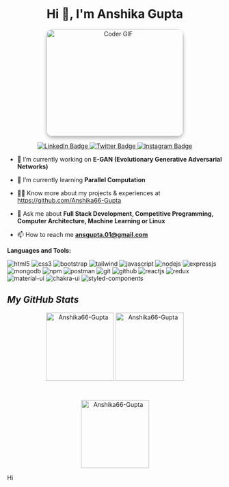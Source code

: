 <h1 align="center">Hi 👋, I'm Anshika Gupta</h1>

<p align="center">
  <img src="https://media.giphy.com/media/SWoSkN6DxTszqIKEqv/giphy.gif" alt="Coder GIF" width="320" height="250" style="border-radius: 15px; box-shadow: 0 4px 8px rgba(0, 0, 0, 0.3);">
</p>



<div align="center">

  <a href="https://www.linkedin.com/in/kumarishikesh1/" target="_blank">
    <img src="https://img.shields.io/badge/-LinkedIn-blue?style=for-the-badge&logo=linkedin&logoColor=white" alt="LinkedIn Badge"/>
  </a>
  
  <a href="https://twitter.com/Rishikesh71688056" target="_blank">
    <img src="https://img.shields.io/badge/-Twitter-1ca0f1?style=for-the-badge&logo=twitter&logoColor=white" alt="Twitter Badge"/>
  </a>
  
  <a href="https://www.instagram.com/rishikesh.tech?igsh=Nm1rZmR6NXBzcDV6&utm_source=qr" target="_blank">
    <img src="https://img.shields.io/badge/-Instagram-D7008A?style=for-the-badge&logo=instagram&logoColor=white" alt="Instagram Badge"/>
  </a>

</div>


- 🔭 I’m currently working on **E-GAN (Evolutionary Generative Adversarial Networks)**

- 🌱 I’m currently learning **Parallel Computation**

- 👨‍💻 Know more about my projects & experiences at https://github.com/Anshika66-Gupta 

- 💬 Ask me about **Full Stack Development, Competitive Programming, Computer Architecture, Machine Learning or Linux**

- 📫 How to reach me **ansgupta.01@gmail.com**


**Languages and Tools:**  
<p>
    <img src="https://img.shields.io/badge/HTML5-E34F26?style=for-the-badge&logo=html5&logoColor=white" alt="html5" />
    <img src="https://img.shields.io/badge/CSS3-1572B6?style=for-the-badge&logo=css3&logoColor=white" alt="css3" />
    <img src="https://img.shields.io/badge/Bootstrap-563D7C?style=for-the-badge&logo=bootstrap&logoColor=white" alt="bootstrap" />
    <img src="https://img.shields.io/badge/Tailwind_CSS-38B2AC?style=for-the-badge&logo=tailwind-css&logoColor=white" alt="tailwind" />
    <img src="https://img.shields.io/badge/JavaScript-323330?style=for-the-badge&logo=javascript&logoColor=F7DF1E" alt="javascript" />
    <img src="https://img.shields.io/badge/Node.js-339933?style=for-the-badge&logo=nodedotjs&logoColor=white" alt="nodejs" />
    <img src="https://img.shields.io/badge/Express.js-000000?style=for-the-badge&logo=express&logoColor=white" alt="expressjs" />
    <img src="https://img.shields.io/badge/MongoDB-4EA94B?style=for-the-badge&logo=mongodb&logoColor=white" alt="mongodb" />
    <img src="https://img.shields.io/badge/npm-CB3837?style=for-the-badge&logo=npm&logoColor=white" alt="npm" />
    <img src="https://img.shields.io/badge/Postman-FF6C37?style=for-the-badge&logo=Postman&logoColor=white" alt="postman" />
    <img src="https://img.shields.io/badge/Git-f44d27?style=for-the-badge&logo=git&logoColor=white" alt="git" />
    <img src="https://img.shields.io/badge/GitHub-100000?style=for-the-badge&logo=github&logoColor=white" alt="github" />
    <img src="https://img.shields.io/badge/React-20232A?style=for-the-badge&logo=react&logoColor=61DAFB" alt="reactjs" />
    <img src="https://img.shields.io/badge/Redux-593D88?style=for-the-badge&logo=redux&logoColor=white" alt="redux" />
    <img src="https://img.shields.io/badge/Material%20UI-007FFF?style=for-the-badge&logo=mui&logoColor=white" alt="material-ui" />
    <img src="https://img.shields.io/badge/Chakra%20UI-3bc7bd?style=for-the-badge&logo=chakraui&logoColor=white" alt="chakra-ui" />
    <img src="https://img.shields.io/badge/styled--components-DB7093?style=for-the-badge&logo=styled-components&logoColor=white" alt="styled-components" />
</p>



<h2><i>My GitHub Stats</i></h2>

<p align="center" >
    <img align="center" src="https://github-readme-stats.vercel.app/api/top-langs/?username=Anshika66-Gupta&layout=compact&show_icons=true&theme=radical" alt="Anshika66-Gupta" height="159" />
    <img align="center" src="https://github-readme-stats.vercel.app/api?username=Anshika66-Gupta&show_icons=true&theme=radical" alt="Anshika66-Gupta" height="159" />
</p>
<br>
<p align="center" ><img align="center"  height="159" src="https://github-readme-streak-stats.herokuapp.com/?user=Anshika66-Gupta&show_icons=true&locale=en&theme=radical" alt="Anshika66-Gupta" /></p>

Hi

